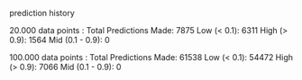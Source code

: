 prediction history


20.000 data points :
Total Predictions Made: 7875
Low (< 0.1): 6311
High (> 0.9): 1564
Mid (0.1 - 0.9): 0


100.000 data points :
Total Predictions Made: 61538
Low (< 0.1): 54472
High (> 0.9): 7066
Mid (0.1 - 0.9): 0
